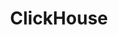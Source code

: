 ---
title: ClickHouse
categories:
  - database
docs:
  - id: java
    url: https://www.testcontainers.org/modules/databases/clickhouse/
    example: |
      ```java
      var clickHouseContainer = new ClickHouseContainer();
      clickHouseContainer.start();
      ```
description: |
  ClickHouse is an open-source database management system for analytical processing that allows users to generate reports using SQL queries in real-time.
---